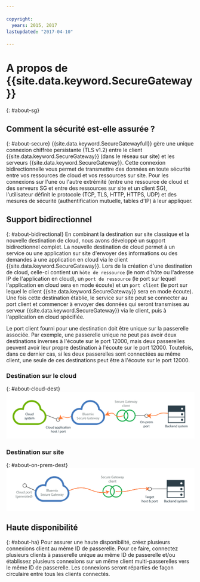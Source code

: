 ```yaml
---

copyright:
  years: 2015, 2017
lastupdated: "2017-04-10"

---
```


# A propos de {{site.data.keyword.SecureGateway}}
{: #about-sg}

## Comment la sécurité est-elle assurée ?
{: #about-secure}
{{site.data.keyword.SecureGatewayfull}} gère une unique connexion chiffrée persistante (TLS v1.2) entre le client {{site.data.keyword.SecureGateway}} (dans le réseau sur site) et les serveurs {{site.data.keyword.SecureGateway}}.  Cette connexion bidirectionnelle vous permet de transmettre des données en toute sécurité entre vos ressources de cloud et vos ressources sur site.  Pour les connexions sur l'une ou l'autre extrémité (entre une ressource de cloud et des serveurs SG et entre des ressources sur site et un client SG), l'utilisateur définit le protocole (TCP, TLS, HTTP, HTTPS, UDP) et des mesures de sécurité (authentification mutuelle, tables d'IP) à leur appliquer.  

## Support bidirectionnel
{: #about-bidirectional}
En combinant la destination sur site classique et la nouvelle destination de cloud, nous avons développé un support bidirectionnel complet.  La nouvelle destination de cloud permet à un service ou une application sur site d'envoyer des informations ou des demandes à une application en cloud via le client {{site.data.keyword.SecureGateway}}.  Lors de la création d'une destination de cloud, celle-ci contient un `hôte de ressource` (le nom d'hôte ou l'adresse IP de l'application en cloud), un `port de ressource` (le port sur lequel l'application en cloud sera en mode écoute) et un `port client` (le port sur lequel le client {{site.data.keyword.SecureGateway}} sera en mode écoute).  Une fois cette destination établie, le service sur site peut se connecter au port client et commencer à envoyer des données qui seront transmises au serveur {{site.data.keyword.SecureGateway}} via le client, puis à l'application en cloud spécifiée.

Le port client fourni pour une destination doit être unique sur la passerelle associée.  Par exemple, une passerelle unique ne peut pas avoir deux destinations inverses à l'écoute sur le port 12000, mais deux passerelles peuvent avoir leur propre destination à l'écoute sur le port 12000.  Toutefois, dans ce dernier cas, si les deux passerelles sont connectées au même client, une seule de ces destinations peut être à l'écoute sur le port 12000.

### Destination sur le cloud
{: #about-cloud-dest}
![Destination sur le cloud](./images/reverseDestination.png?raw=true "Destination sur le cloud")

### Destination sur site
{: #about-on-prem-dest}
![Destination sur site](./images/onPremDestination.png?raw=true "Destination sur site")

## Haute disponibilité
{: #about-ha}
Pour assurer une haute disponibilité, créez plusieurs connexions client au même ID de passerelle.  Pour ce faire, connectez plusieurs clients à passerelle unique au même ID de passerelle et/ou établissez plusieurs connexions sur un même client multi-passerelles vers le même ID de passerelle.  Les connexions seront réparties de façon circulaire entre tous les clients connectés.
